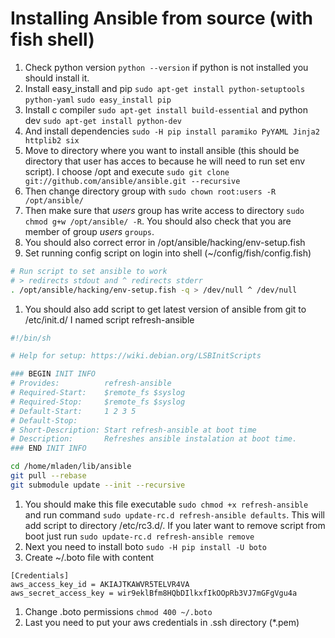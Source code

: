 # Installing Ansible from source (with fish shell)

1. Check python version `python --version` if python is not installed you should install it.
1. Install easy_install and pip `sudo apt-get install python-setuptools python-yaml` `sudo easy_install pip`   
1. Install c compiler `sudo apt-get install build-essential` and python dev `sudo apt-get install python-dev`
1. And install dependencies `sudo -H pip install paramiko PyYAML Jinja2 httplib2 six`
1. Move to directory where you want to install ansible (this should be directory that user has acces to because he will need to run set env script). I choose /opt and execute `sudo git clone git://github.com/ansible/ansible.git --recursive`
1. Then change directory group with `sudo chown root:users -R /opt/ansible/`
1. Then make sure that *users* group has write access to directory `sudo chmod g+w /opt/ansible/ -R`. You should also check that you are member of group *users* `groups`.
1. You should also correct error in /opt/ansible/hacking/env-setup.fish
1. Set running config script on login into shell (~/config/fish/config.fish)

  ```bash
  # Run script to set ansible to work
  # > redirects stdout and ^ redirects stderr
  . /opt/ansible/hacking/env-setup.fish -q > /dev/null ^ /dev/null
  ```
1. You should also add script to get latest version of ansible from git to /etc/init.d/
  I named script refresh-ansible

  ```bash
  #!/bin/sh

  # Help for setup: https://wiki.debian.org/LSBInitScripts

  ### BEGIN INIT INFO
  # Provides:          refresh-ansible
  # Required-Start:    $remote_fs $syslog
  # Required-Stop:     $remote_fs $syslog
  # Default-Start:     1 2 3 5
  # Default-Stop:      
  # Short-Description: Start refresh-ansible at boot time
  # Description:       Refreshes ansible instalation at boot time.
  ### END INIT INFO

  cd /home/mladen/lib/ansible
  git pull --rebase
  git submodule update --init --recursive
  ```
1. You should make this file executable `sudo chmod +x refresh-ansible` and run command `sudo update-rc.d refresh-ansible defaults`. This will add script to directory /etc/rc3.d/. If you later want to remove script from boot just run `sudo update-rc.d refresh-ansible remove`
1. Next you need to install boto `sudo -H pip install -U boto`
1. Create ~/.boto file with content

  ```
  [Credentials]
  aws_access_key_id = AKIAJTKAWVR5TELVR4VA
  aws_secret_access_key = wir9eklBfm8HQbDIlkxfIkOOpRb3VJ7mGFgVgu4a
  ```
1. Change .boto permissions `chmod 400 ~/.boto`
1. Last you need to put your aws credentials in .ssh directory (*.pem)
